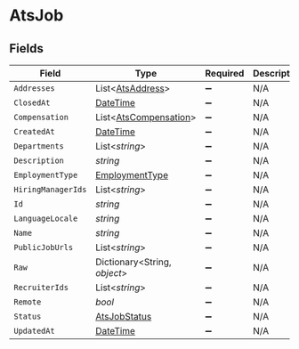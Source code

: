 # AtsJob


## Fields

| Field                                                                                 | Type                                                                                  | Required                                                                              | Description                                                                           |
| ------------------------------------------------------------------------------------- | ------------------------------------------------------------------------------------- | ------------------------------------------------------------------------------------- | ------------------------------------------------------------------------------------- |
| `Addresses`                                                                           | List<[AtsAddress](../../Models/Components/AtsAddress.md)>                             | :heavy_minus_sign:                                                                    | N/A                                                                                   |
| `ClosedAt`                                                                            | [DateTime](https://learn.microsoft.com/en-us/dotnet/api/system.datetime?view=net-5.0) | :heavy_minus_sign:                                                                    | N/A                                                                                   |
| `Compensation`                                                                        | List<[AtsCompensation](../../Models/Components/AtsCompensation.md)>                   | :heavy_minus_sign:                                                                    | N/A                                                                                   |
| `CreatedAt`                                                                           | [DateTime](https://learn.microsoft.com/en-us/dotnet/api/system.datetime?view=net-5.0) | :heavy_minus_sign:                                                                    | N/A                                                                                   |
| `Departments`                                                                         | List<*string*>                                                                        | :heavy_minus_sign:                                                                    | N/A                                                                                   |
| `Description`                                                                         | *string*                                                                              | :heavy_minus_sign:                                                                    | N/A                                                                                   |
| `EmploymentType`                                                                      | [EmploymentType](../../Models/Components/EmploymentType.md)                           | :heavy_minus_sign:                                                                    | N/A                                                                                   |
| `HiringManagerIds`                                                                    | List<*string*>                                                                        | :heavy_minus_sign:                                                                    | N/A                                                                                   |
| `Id`                                                                                  | *string*                                                                              | :heavy_minus_sign:                                                                    | N/A                                                                                   |
| `LanguageLocale`                                                                      | *string*                                                                              | :heavy_minus_sign:                                                                    | N/A                                                                                   |
| `Name`                                                                                | *string*                                                                              | :heavy_minus_sign:                                                                    | N/A                                                                                   |
| `PublicJobUrls`                                                                       | List<*string*>                                                                        | :heavy_minus_sign:                                                                    | N/A                                                                                   |
| `Raw`                                                                                 | Dictionary<String, *object*>                                                          | :heavy_minus_sign:                                                                    | N/A                                                                                   |
| `RecruiterIds`                                                                        | List<*string*>                                                                        | :heavy_minus_sign:                                                                    | N/A                                                                                   |
| `Remote`                                                                              | *bool*                                                                                | :heavy_minus_sign:                                                                    | N/A                                                                                   |
| `Status`                                                                              | [AtsJobStatus](../../Models/Components/AtsJobStatus.md)                               | :heavy_minus_sign:                                                                    | N/A                                                                                   |
| `UpdatedAt`                                                                           | [DateTime](https://learn.microsoft.com/en-us/dotnet/api/system.datetime?view=net-5.0) | :heavy_minus_sign:                                                                    | N/A                                                                                   |